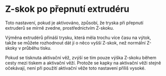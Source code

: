 Z-skok po přepnutí extrudéru
====
Toto nastavení, pokud je aktivováno, způsobí, že tryska při přepnutí extruderů se mírně zvedne, prostřednictvím Z-skoku.

Výměna extrudérů přináší trysku, která měla trochu více času na výtok, takže se můžete rozhodnout dát jí o něco vyšší Z-skok,  než normální Z-skoky v průběhu tisku.

Pokud se tisknuta aktivační věž, zvýší se tím pouze výška Z-skoku během cesty mezi tiskem a aktivační věží. Protože se kapky na aktivační věži stejně očekávají, není při použití aktivační věže toto nastavení příliš vysoké.
